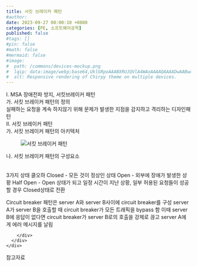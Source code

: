 ```yaml
---
title: 서킷 브레이커 패턴
#author: 
date: 2023-09-27 00:00:10 +0800
categories: [PE, 소프트웨어공학]
published: false
#tags: []
#pin: false
#math: false
#mermaid: false
#image:
#  path: /commons/devices-mockup.png
#  lqip: data:image/webp;base64,UklGRpoAAABXRUJQVlA4WAoAAAAQAAAADwAABwAAQUxQSDIAAAARL0AmbZurmr57yyIiqE8oiG0bejIYEQTgqiDA9vqnsUSI6H+oAERp2HZ65qP/VIAWAFZQOCBCAAAA8AEAnQEqEAAIAAVAfCWkAALp8sF8rgRgAP7o9FDvMCkMde9PK7euH5M1m6VWoDXf2FkP3BqV0ZYbO6NA/VFIAAAA
#  alt: Responsive rendering of Chirpy theme on multiple devices.
---
```


<div class="post-wrap">
  <div class="para">
    <div class="para-title">
      I. MSA 장애전파 방지, 서킷브레이커 패턴
    </div>
    <div class="para-cntnt">
      <div class="para">
        <div class="para-title">
          가. 서킷 브레이커 패턴의 정의
        </div>
        <div class="para-cntnt">
            실패하는 요청을 계속 하지않기 위해 문제가 발생한 지점을 감지하고 격리하는 디자인패턴
        </div>
      </div>
    </div>
  </div>
  
  <div class="para">
    <div class="para-title">
      II. 서킷 브레이커 패턴
    </div>
    <div class="para-cntnt">
      <div class="para">
        <div class="para-title">
          가. 서킷 브레이커 패턴의 아키텍처
        </div>
        <div class="para-cntnt">
          <figure class="post-figure">
            <img src="/assets/img/posts/서킷-브레이커-패턴.png" alt="서킷 브레이커 패턴">
<!--            <figcaption>Source: Unveiling the Metaverse: Exploring Emerging Trends, Multifaceted Perspectives, and Future Challenges</figcaption>-->
          </figure>
        </div>
      </div>
      <div class="para">
        <div class="para-title">
          나. 서킷 브레이커 패턴의 구성요소
        </div>
        <div class="para-cntnt">
          <table class="post-table">
          </table>
          3가지 상태 클오하
  Closed - 모든 것이 정상인 상태
  Open - 외부에 장애가 발생한 상황
  Half Open - Open 상태가 되고 일정 시간이 지난 상황, 일부 허용된 요청들이 성공할 경우 Closed상태로 전환

Circuit breaker 패턴은 server A와 server B사이에 circuit breaker를 구성
server A가 server B을 호출할 때 circuit breaker가 모든 트래픽을 bypass 함
이때 server B에 응답이 없다면 circuit breaker가 server B로의 호출을 강제로 끊고 server A에게 에러 메시지를 날림

        </div>
      </div>
    </div>
  </div>

  <div class="refr-wrap">
    <div class="refr-title">
        참고자료
    </div>
    <ol class="refr-list">
    <!--    <li>(나현식, 최대선) <a target="_blank" href="https://scienceon.kisti.re.kr/commons/util/originalView.do?cn=JAKO202225948430499&oCn=JAKO202225948430499&dbt=JAKO&journal=NJOU00291864">메타버스 보안 위협 요소 및 대응 방안 검토</a></li>-->
    <!--    <li>(M. Uddin, S. Manickam, H. Ullah, M. Obaidat and A. Dandoush) <a target="_blank" href="https://ieeexplore.ieee.org/abstract/document/10138386">Unveiling the Metaverse: Exploring Emerging Trends, Multifaceted Perspectives, and Future Challenges</a></li>-->
    </ol>
  </div>
</div>

